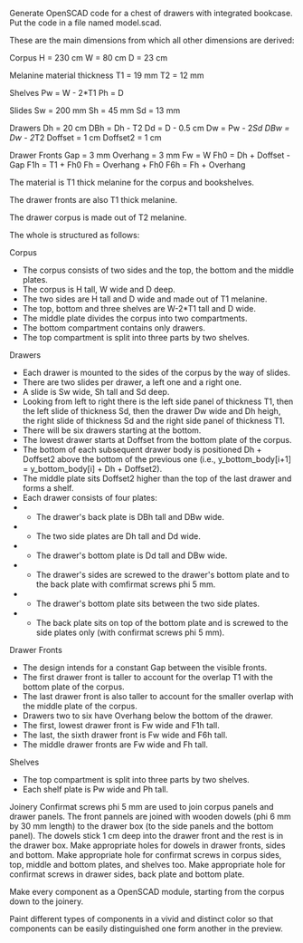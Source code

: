 Generate OpenSCAD code for a chest of drawers with integrated bookcase. Put the code in a file named model.scad.

These are the main dimensions from which all other dimensions are derived:

Corpus
H = 230 cm
W = 80 cm
D = 23 cm

Melanine material thickness
T1 = 19 mm
T2 = 12 mm

Shelves
Pw = W - 2*T1
Ph = D

Slides
Sw = 200 mm
Sh = 45 mm
Sd = 13 mm

Drawers
Dh = 20 cm
DBh = Dh - T2
Dd = D - 0.5 cm
Dw = Pw - 2*Sd
DBw = Dw - 2*T2
Doffset = 1 cm
Doffset2 = 1 cm

Drawer Fronts
Gap = 3 mm
Overhang = 3 mm
Fw = W
Fh0 = Dh + Doffset - Gap
F1h = T1 + Fh0
Fh = Overhang + Fh0
F6h = Fh + Overhang


The material is T1 thick melanine for the corpus and bookshelves.

The drawer fronts are also T1 thick melanine.

The drawer corpus is made out of T2 melanine.

The whole is structured as follows:

Corpus
- The corpus consists of two sides and the top, the bottom and the middle plates.
- The corpus is H tall, W wide and D deep.
- The two sides are H tall and D wide and made out of T1 melanine.
- The top, bottom and three shelves are W-2*T1 tall and D wide.
- The middle plate divides the corpus into two compartments.
- The bottom compartment contains only drawers.
- The top compartment is split into three parts by two shelves.

Drawers
- Each drawer is mounted to the sides of the corpus by the way of slides.
- There are two slides per drawer, a left one and a right one.
- A slide is Sw wide, Sh tall and Sd deep.
- Looking from left to right there is the left side panel of thickness T1, then the left slide of thickness Sd, then the drawer Dw wide and Dh heigh, the right slide of thickness Sd and the right side panel of thickness T1. 
- There will be six drawers starting at the bottom.
- The lowest drawer starts at Doffset from the bottom plate of the corpus.
- The bottom of each subsequent drawer body is positioned Dh + Doffset2 above the bottom of the previous one (i.e., y_bottom_body[i+1] = y_bottom_body[i] + Dh + Doffset2).
- The middle plate sits Doffset2 higher than the top of the last drawer and forms a shelf.
- Each drawer consists of four plates:
- - The drawer's back plate is DBh tall and DBw wide.
- - The two side plates are Dh tall and Dd wide.
- - The drawer's bottom plate is Dd tall and DBw wide.
- - The drawer's sides are screwed to the drawer's bottom plate and to the back plate with comfirmat screws phi 5 mm.
- - The drawer's bottom plate sits between the two side plates.
- - The back plate sits on top of the bottom plate and is screwed to the side plates only (with confirmat screws phi 5 mm).

Drawer Fronts
- The design intends for a constant Gap between the visible fronts.
- The first drawer front is taller to account for the overlap T1 with the bottom plate of the corpus.
- The last drawer front is also taller to account for the smaller overlap with the middle plate of the corpus.
- Drawers two to six have Overhang below the bottom of the drawer.
- The first, lowest drawer front is Fw wide and F1h tall.
- The last, the sixth drawer front is Fw wide and F6h tall.
- The middle drawer fronts are Fw wide and Fh tall.

Shelves
- The top compartment is split into three parts by two shelves.
- Each shelf plate is Pw wide and Ph tall.

Joinery
Confirmat screws phi 5 mm are used to join corpus panels and drawer panels.
The front pannels are joined with wooden dowels (phi 6 mm by 30 mm length) to the drawer box (to the side panels and the bottom panel).
The dowels stick 1 cm deep into the drawer front and the rest is in the drawer box.
Make appropriate holes for dowels in drawer fronts, sides and bottom.
Make appropriate hole for confirmat screws in corpus sides, top, middle and bottom plates, and shelves too.
Make appropriate hole for confirmat screws in drawer sides, back plate and bottom plate.

Make every component as a OpenSCAD module, starting from the corpus down to the joinery.

Paint different types of components in a vivid and distinct color so that components can be easily distinguished one form another in the preview.

